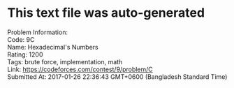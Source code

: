 # This text file was auto-generated  
  
Problem Information:  
Code: 9C  
Name: Hexadecimal's Numbers  
Rating: 1200  
Tags: brute force, implementation, math  
Link: https://codeforces.com/contest/9/problem/C  
Submitted At: 2017-01-26 22:36:43 GMT+0600 (Bangladesh Standard Time)  
